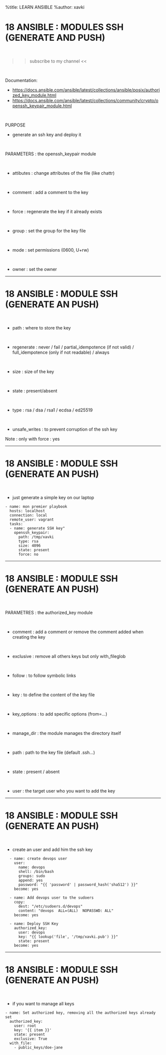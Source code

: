 %title: LEARN ANSIBLE
%author: xavki


# 18 ANSIBLE : MODULES SSH (GENERATE AND PUSH)

<br>

>> subscribe to my channel <<

<br>

Documentation:
* https://docs.ansible.com/ansible/latest/collections/ansible/posix/authorized_key_module.html
* https://docs.ansible.com/ansible/latest/collections/community/crypto/openssh_keypair_module.html


<br>

PURPOSE

* generate an ssh key and deploy it

<br>

PARAMETERS : the openssh_keypair module

<br>

* attibutes : change attributes of the file (like chattr)

<br>

* comment : add a comment to the key

<br>

* force : regenerate the key if it already exists

<br>

* group : set the group for the key file

<br>

* mode : set permissions (0600, U+rw)

<br>

* owner : set the owner

-----------------------------------------------------------------------------

# 18 ANSIBLE : MODULE SSH (GENERATE AN PUSH)

<br>

* path : where to store the key

<br>

* regenerate : never / fail / partial_idempotence (if not valid) / full_idempotence (only if not readable) / always

<br>

* size : size of the key

<br>

* state : present/absent

<br>

* type : rsa / dsa / rsa1 / ecdsa / ed25519

<br>

* unsafe_writes : to prevent corruption of the ssh key

Note : only with force : yes

-----------------------------------------------------------------------------

# 18 ANSIBLE : MODULE SSH (GENERATE AN PUSH)


<br>

* just generate a simple key on our laptop

``` 
- name: mon premier playbook
  hosts: localhost
  connection: local
  remote_user: vagrant
  tasks:
  - name: generate SSH key"
    openssh_keypair:
      path: /tmp/xavki
      type: rsa
      size: 4096
      state: present
      force: no
```


-----------------------------------------------------------------------------

# 18 ANSIBLE : MODULE SSH (GENERATE AN PUSH)


<br>

PARAMETRES : the authorized_key module

<br>

* comment : add a comment or remove the comment added when creating the key

<br>

* exclusive : remove all others keys but only with_fileglob

<br>

* follow : to follow symbolic links

<br>

* key : to define the content of the key file

<br>

* key_options : to add specific options (from=<ip>...)

<br>

* manage_dir : the module manages the directory itself

<br>

* path : path to the key file (default .ssh...)

<br>

* state : present / absent

<br>

* user : the target user who you want to add the key


-----------------------------------------------------------------------------

# 18 ANSIBLE : MODULE SSH (GENERATE AN PUSH)


<br>

* create an user and add him the ssh key

```
  - name: create devops user
    user:
      name: devops
      shell: /bin/bash
      groups: sudo
      append: yes
      password: "{{ 'password' | password_hash('sha512') }}"
    become: yes

  - name: Add devops user to the sudoers
    copy:
      dest: "/etc/sudoers.d/devops"
      content: "devops  ALL=(ALL)  NOPASSWD: ALL"
    become: yes

  - name: Deploy SSH Key
    authorized_key: 
      user: devops
      key: "{{ lookup('file', '/tmp/xavki.pub') }}"
      state: present
    become: yes
```


-----------------------------------------------------------------------------

# 18 ANSIBLE : MODULE SSH (GENERATE AN PUSH)

<br>

* if you want to manage all keys

```
- name: Set authorized key, removing all the authorized keys already set
  authorized_key:
    user: root
    key: '{{ item }}'
    state: present
    exclusive: True
  with_file:
    - public_keys/doe-jane
```
